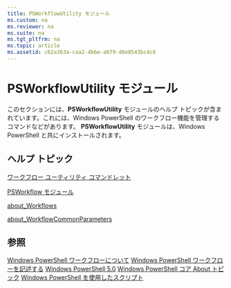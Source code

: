 ```yaml
---
title: PSWorkflowUtility モジュール
ms.custom: na
ms.reviewer: na
ms.suite: na
ms.tgt_pltfrm: na
ms.topic: article
ms.assetid: c62a363a-caa2-4b6e-a079-d6e8543bc4c6
---
```

# PSWorkflowUtility モジュール
このセクションには、**PSWorkflowUtility** モジュールのヘルプ トピックが含まれています。これには、Windows PowerShell のワークフロー機能を管理するコマンドなどがあります。 **PSWorkflowUtility** モジュールは、Windows PowerShell と共にインストールされます。

## ヘルプ トピック
[ワークフロー ユーティリティ コマンドレット](http://go.microsoft.com/fwlink/?LinkId=254141)

[PSWorkflow モジュール](PSWorkflow-Module.md)

[about_Workflows](https://technet.microsoft.com/en-us/library/f2897bdd-1b9d-4679-8b19-09840bd40a22)

[about_WorkflowCommonParameters](https://technet.microsoft.com/en-us/library/119f968e-618e-439c-b76c-cdd17e6df27c)

## 参照
[Windows PowerShell ワークフローについて](https://technet.microsoft.com/en-us/library/jj134242.aspx)
[Windows PowerShell ワークフローを記述する](https://technet.microsoft.com/en-us/library/jj574157.aspx)
[Windows PowerShell 5.0](../core-modules/Windows-PowerShell-5.0.md)
[Windows PowerShell コア About トピック](../core-modules/Windows-PowerShell-Core-About-Topics.md)
[Windows PowerShell を使用したスクリプト](../../getting-started/fundamental/Scripting-with-Windows-PowerShell.md)


<!--HONumber=May16_HO2-->


